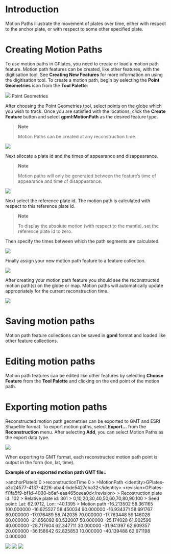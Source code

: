 Introduction
============

Motion Paths illustrate the movement of plates over time, either with respect to the anchor plate, or with respect to some other specified plate.

Creating Motion Paths
=====================

To use motion paths in GPlates, you need to create or load a motion path feature. Motion path features can be created, like other features, with the digitisation tool. See **Creating New Features** for more information on using the digitisation tool. To create a motion path, begin by selecting the **Point Geometries** icon from the **Tool Palette**:

![](icons/digitise_multipoint_35.png) Point Geometries

After choosing the Point Geometries tool, select points on the globe which you wish to track. Once you are satisfied with the locations, click the **Create Feature** button and select **gpml:MotionPath** as the desired feature type.

> **Note**
>
> Motion Paths can be created at any reconstruction time.

![](screenshots/CreateFeatureMotionPath1.win32.png)

Next allocate a plate id and the times of appearance and disappearance.

> **Note**
>
> Motion paths will only be generated between the feature’s time of appearance and time of disappearance.

![](screenshots/CreateFeatureMotionPath2.win32.png)

Next select the reference plate id. The motion path is calculated with respect to this reference plate id.

> **Note**
>
> To display the absolute motion (with respect to the mantle), set the reference plate id to zero.

Then specify the times between which the path segments are calculated.

![](screenshots/CreateFeatureMotionPath3.win32.png)

Finally assign your new motion path feature to a feature collection.

![](screenshots/CreateFeatureMotionPath4.win32.png)

After creating your motion path feature you should see the reconstructed motion path(s) on the globe or map. Motion paths will automatically update appropriately for the current reconstruction time.

![](screenshots/MotionPathScreenshot.win32.png)

Saving motion paths
===================

Motion path feature collections can be saved in **gpml** format and loaded like other feature collections.

Editing motion paths
====================

Motion path features can be edited like other features by selecting **Choose Feature** from the **Tool Palette** and clicking on the end point of the motion path.

Exporting motion paths
======================

Reconstructed motion path geometries can be exported to GMT and ESRI Shapefile format. To export motion paths, select **Export…** from the **Reconstruction** menu. After selecting **Add**, you can select Motion Paths as the export data type.

![](screenshots/MotionPathExport.win32.png)

When exporting to GMT format, each reconstructed motion path point is output in the form (lon, lat, time).

**Example of an exported motion path GMT file:.**

&gt;anchorPlateId 0 &gt;reconstructionTime 0 &gt; &gt;MotionPath &lt;identity&gt;GPlates-a3c24577-4137-4226-aba4-bde5427cba32&lt;/identity&gt; &lt;revision&gt;GPlates-f11fa5f9-bf1d-4000-b6af-eaa465ceea0d&lt;/revision&gt; &gt; Recostruction plate id: 102 &gt; Relative plate id: 301 &gt; 0,10,20,30,40,50,60,70,80,90,100 &gt; Seed point: Lat: 62.9712, Lon: -40.1395 &gt; Motion path -16.213502 58.361165 100.000000 -16.625527 58.450034 90.000000 -16.934371 58.691767 80.000000 -17.076489 58.742035 70.000000 -17.763448 59.146028 60.000000 -21.656092 60.522007 50.000000 -25.174028 61.902590 40.000000 -28.717604 62.347711 30.000000 -31.941397 62.609357 20.000000 -36.158642 62.825853 10.000000 -40.139488 62.971198 0.000000

![](images/icons/prev.png) ![](images/icons/home.png) ![](images/icons/next.png)
